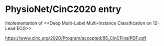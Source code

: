 # PhysioNet/CinC2020 entry

Implementation of <<Deep Multi-Label Multi-Instance Classification on 12-Lead ECG>>

https://www.cinc.org/2020/Program/accepted/95_CinCFinalPDF.pdf

